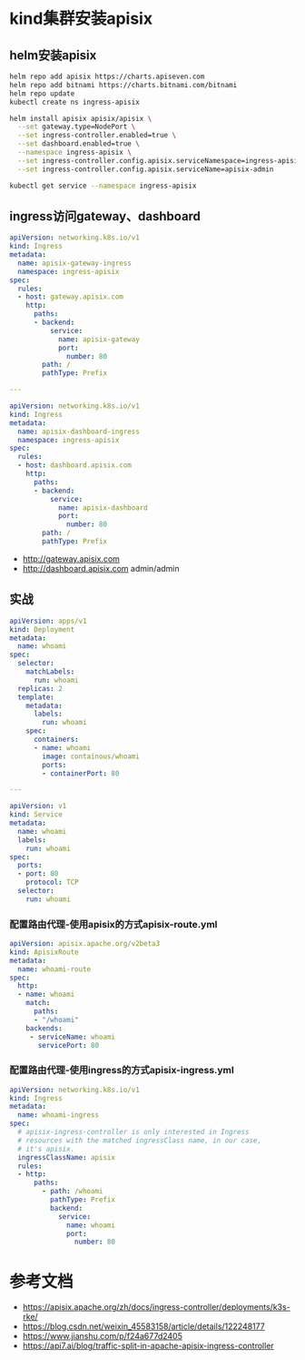 # kind集群安装apisix

## helm安装apisix

```bash
helm repo add apisix https://charts.apiseven.com
helm repo add bitnami https://charts.bitnami.com/bitnami
helm repo update
kubectl create ns ingress-apisix

helm install apisix apisix/apisix \
  --set gateway.type=NodePort \
  --set ingress-controller.enabled=true \
  --set dashboard.enabled=true \
  --namespace ingress-apisix \
  --set ingress-controller.config.apisix.serviceNamespace=ingress-apisix \
  --set ingress-controller.config.apisix.serviceName=apisix-admin

kubectl get service --namespace ingress-apisix
```

## ingress访问gateway、dashboard


```yaml
apiVersion: networking.k8s.io/v1
kind: Ingress
metadata:
  name: apisix-gateway-ingress
  namespace: ingress-apisix
spec:
  rules:
  - host: gateway.apisix.com
    http:
      paths:
      - backend:
          service:
            name: apisix-gateway
            port:
              number: 80
        path: /
        pathType: Prefix

---

apiVersion: networking.k8s.io/v1
kind: Ingress
metadata:
  name: apisix-dashboard-ingress
  namespace: ingress-apisix
spec:
  rules:
  - host: dashboard.apisix.com
    http:
      paths:
      - backend:
          service:
            name: apisix-dashboard
            port:
              number: 80
        path: /
        pathType: Prefix
```

* http://gateway.apisix.com
* http://dashboard.apisix.com admin/admin


## 实战


```yaml
apiVersion: apps/v1
kind: Deployment
metadata:
  name: whoami
spec:
  selector:
    matchLabels:
      run: whoami
  replicas: 2
  template:
    metadata:
      labels:
        run: whoami
    spec:
      containers:
      - name: whoami
        image: containous/whoami
        ports:
        - containerPort: 80

---

apiVersion: v1
kind: Service
metadata:
  name: whoami
  labels:
    run: whoami
spec:
  ports:
  - port: 80
    protocol: TCP
  selector:
    run: whoami
```


### 配置路由代理-使用apisix的方式apisix-route.yml


```yaml
apiVersion: apisix.apache.org/v2beta3
kind: ApisixRoute
metadata:
  name: whoami-route
spec:
  http:
  - name: whoami
    match:
      paths:
      - "/whoami"
    backends:
     - serviceName: whoami
       servicePort: 80
```

### 配置路由代理-使用ingress的方式apisix-ingress.yml

```yaml
apiVersion: networking.k8s.io/v1
kind: Ingress
metadata:
  name: whoami-ingress
spec:
  # apisix-ingress-controller is only interested in Ingress
  # resources with the matched ingressClass name, in our case,
  # it's apisix.
  ingressClassName: apisix
  rules:
  - http:
      paths:
        - path: /whoami
          pathType: Prefix
          backend:
            service:
              name: whoami
              port:
                number: 80
```

# 参考文档

* https://apisix.apache.org/zh/docs/ingress-controller/deployments/k3s-rke/
* https://blog.csdn.net/weixin_45583158/article/details/122248177
* https://www.jianshu.com/p/f24a677d2405
* https://api7.ai/blog/traffic-split-in-apache-apisix-ingress-controller
